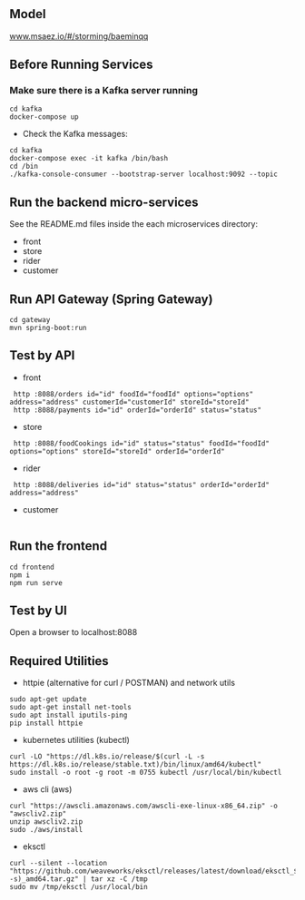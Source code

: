 # 

## Model
www.msaez.io/#/storming/baeminqq

## Before Running Services
### Make sure there is a Kafka server running
```
cd kafka
docker-compose up
```
- Check the Kafka messages:
```
cd kafka
docker-compose exec -it kafka /bin/bash
cd /bin
./kafka-console-consumer --bootstrap-server localhost:9092 --topic
```

## Run the backend micro-services
See the README.md files inside the each microservices directory:

- front
- store
- rider
- customer


## Run API Gateway (Spring Gateway)
```
cd gateway
mvn spring-boot:run
```

## Test by API
- front
```
 http :8088/orders id="id" foodId="foodId" options="options" address="address" customerId="customerId" storeId="storeId" 
 http :8088/payments id="id" orderId="orderId" status="status" 
```
- store
```
 http :8088/foodCookings id="id" status="status" foodId="foodId" options="options" storeId="storeId" orderId="orderId" 
```
- rider
```
 http :8088/deliveries id="id" status="status" orderId="orderId" address="address" 
```
- customer
```
```


## Run the frontend
```
cd frontend
npm i
npm run serve
```

## Test by UI
Open a browser to localhost:8088

## Required Utilities

- httpie (alternative for curl / POSTMAN) and network utils
```
sudo apt-get update
sudo apt-get install net-tools
sudo apt install iputils-ping
pip install httpie
```

- kubernetes utilities (kubectl)
```
curl -LO "https://dl.k8s.io/release/$(curl -L -s https://dl.k8s.io/release/stable.txt)/bin/linux/amd64/kubectl"
sudo install -o root -g root -m 0755 kubectl /usr/local/bin/kubectl
```

- aws cli (aws)
```
curl "https://awscli.amazonaws.com/awscli-exe-linux-x86_64.zip" -o "awscliv2.zip"
unzip awscliv2.zip
sudo ./aws/install
```

- eksctl 
```
curl --silent --location "https://github.com/weaveworks/eksctl/releases/latest/download/eksctl_$(uname -s)_amd64.tar.gz" | tar xz -C /tmp
sudo mv /tmp/eksctl /usr/local/bin
```


